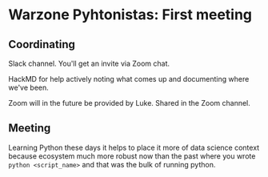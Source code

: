 # Warzone Pyhtonistas: First meeting


## Coordinating

Slack channel.
You'll get an invite via Zoom chat.

HackMD for help actively noting what comes up and documenting where we've been.

Zoom will in the future be provided by Luke. Shared in the Zoom channel.

## Meeting

Learning Python these days it helps to place it more of data science context because ecosystem much more robust now than the past where you wrote `python <script_name>` and that was the bulk of running python. 